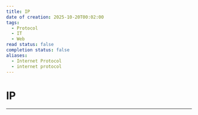 ```yaml
---
title: IP
date of creation: 2025-10-20T00:02:00
tags:
  - Protocol
  - IT
  - Web
read status: false
completion status: false
aliases:
  - Internet Protocol
  - internet protocol
---
```

# IP
---
